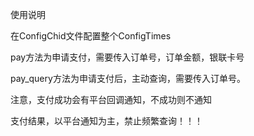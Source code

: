 使用说明

在ConfigChid文件配置整个ConfigTimes

pay方法为申请支付，需要传入订单号，订单金额，银联卡号

pay_query方法为申请支付后，主动查询，需要传入订单号。

注意，支付成功会有平台回调通知，不成功则不通知

支付结果，以平台通知为主，禁止频繁查询！！！
